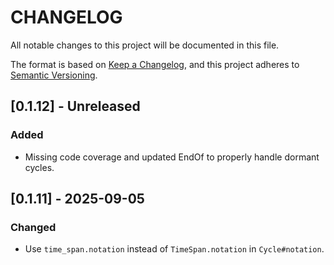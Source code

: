 # CHANGELOG

All notable changes to this project will be documented in this file.

The format is based on [Keep a Changelog](https://keepachangelog.com/en/1.1.0/),
and this project adheres to [Semantic Versioning](https://semver.org/spec/v2.0.0.html).

## [0.1.12] - Unreleased

### Added

- Missing code coverage and updated EndOf to properly handle dormant cycles.

## [0.1.11] - 2025-09-05

### Changed

- Use `time_span.notation` instead of `TimeSpan.notation` in `Cycle#notation`.
